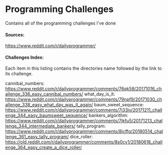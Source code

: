 # Programming Challenges
Contains all of the programming challenges I've done

#### Sources:
https://www.reddit.com/r/dailyprogrammer/

#### Challenges Index:
Each item in this listing contains the directories name followed by the link to its challenge.

cannibal_numbers: https://www.reddit.com/r/dailyprogrammer/comments/76qk58/20171016_challenge_336_easy_cannibal_numbers/
what_day_is_it: https://www.reddit.com/r/dailyprogrammer/comments/79npf9/20171030_challenge_338_easy_what_day_was_it_again/
baum_sweet_sequence: https://www.reddit.com/r/dailyprogrammer/comments/7j33iv/20171211_challenge_344_easy_baumsweet_sequence/
bankers_algorithm: https://www.reddit.com/r/dailyprogrammer/comments/7jkfu5/20171213_challenge_344_intermediate_bankers/
tally_program: https://www.reddit.com/r/dailyprogrammer/comments/8jcffg/20180514_challenge_361_easy_tally_program/
dice_roller: https://old.reddit.com/r/dailyprogrammer/comments/8s0cy1/20180618_challenge_364_easy_create_a_dice_roller/
